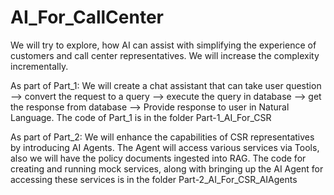 # AI_For_CallCenter

We will try to explore, how AI can assist with simplifying the experience of customers and call center representatives. We will increase the complexity incrementally.

As part of Part_1: We will create a chat assistant that can take user question --> convert the request to a query --> execute the query in database --> get the response from database --> Provide response to user in Natural Language.
The code of Part_1 is in the folder Part-1_AI_For_CSR

As part of Part_2: We will enhance the capabilities of CSR representatives by introducing AI Agents. The Agent will access various services via Tools, also we will have the policy documents ingested into RAG. The code for creating and running mock services, along with bringing up the AI Agent for accessing these services is in the folder Part-2_AI_For_CSR_AIAgents
